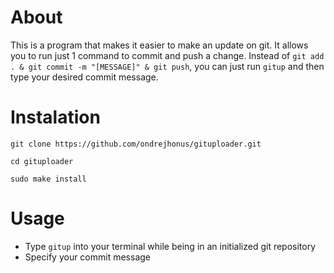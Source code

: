 # About
This is a program that makes it easier to make an update on git.
It allows you to run just 1 command to commit and push a change. 
Instead of ```git add . & git commit -m "[MESSAGE]" & git push```, 
you can just run ```gitup``` and then type your desired commit message.

# Instalation
```
git clone https://github.com/ondrejhonus/gituploader.git

cd gituploader

sudo make install
```

# Usage
- Type ```gitup``` into your terminal while being in an initialized git repository
- Specify your commit message
